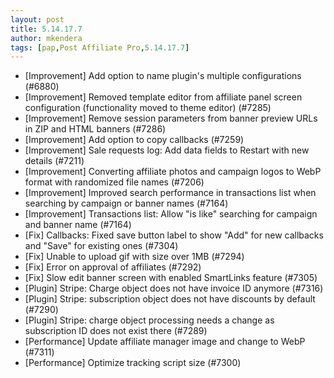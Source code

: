 ```yaml
---
layout: post
title: 5.14.17.7
author: mkendera
tags: [pap,Post Affiliate Pro,5.14.17.7]
---
```


- [Improvement] Add option to name plugin's multiple configurations (#6880)
- [Improvement] Removed template editor from affiliate panel screen configuration (functionality moved to theme editor) (#7285)
- [Improvement] Remove session parameters from banner preview URLs in ZIP and HTML banners (#7286)
- [Improvement] Add option to copy callbacks (#7259)
- [Improvement] Sale requests log: Add data fields to Restart with new details (#7211)
- [Improvement] Converting affiliate photos and campaign logos to WebP format with randomized file names (#7206)
- [Improvement] Improved search performance in transactions list when searching by campaign or banner names (#7164)
- [Improvement] Transactions list: Allow "is like" searching for campaign and banner name (#7164)
- [Fix] Callbacks: Fixed save button label to show "Add" for new callbacks and "Save" for existing ones (#7304)
- [Fix] Unable to upload gif with size over 1MB (#7294)
- [Fix] Error on approval of affiliates (#7292)
- [Fix] Slow edit banner screen with enabled SmartLinks feature (#7305)
- [Plugin] Stripe: Charge object does not have invoice ID anymore (#7316)
- [Plugin] Stripe: subscription object does not have discounts by default (#7290)
- [Plugin] Stripe: charge object processing needs a change as subscription ID does not exist there (#7289)
- [Performance] Update affiliate manager image and change to WebP (#7311)
- [Performance] Optimize tracking script size (#7300)
